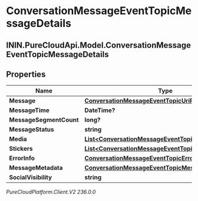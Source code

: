 # ConversationMessageEventTopicMessageDetails

## ININ.PureCloudApi.Model.ConversationMessageEventTopicMessageDetails

## Properties

|Name | Type | Description | Notes|
|------------ | ------------- | ------------- | -------------|
| **Message** | [**ConversationMessageEventTopicUriReference**](ConversationMessageEventTopicUriReference) |  | [optional] |
| **MessageTime** | **DateTime?** |  | [optional] |
| **MessageSegmentCount** | **long?** |  | [optional] |
| **MessageStatus** | **string** |  | [optional] |
| **Media** | [**List&lt;ConversationMessageEventTopicMessageMedia&gt;**](ConversationMessageEventTopicMessageMedia) |  | [optional] |
| **Stickers** | [**List&lt;ConversationMessageEventTopicMessageSticker&gt;**](ConversationMessageEventTopicMessageSticker) |  | [optional] |
| **ErrorInfo** | [**ConversationMessageEventTopicErrorDetails**](ConversationMessageEventTopicErrorDetails) |  | [optional] |
| **MessageMetadata** | [**ConversationMessageEventTopicMessageMetadata**](ConversationMessageEventTopicMessageMetadata) |  | [optional] |
| **SocialVisibility** | **string** |  | [optional] |



_PureCloudPlatform.Client.V2 236.0.0_
